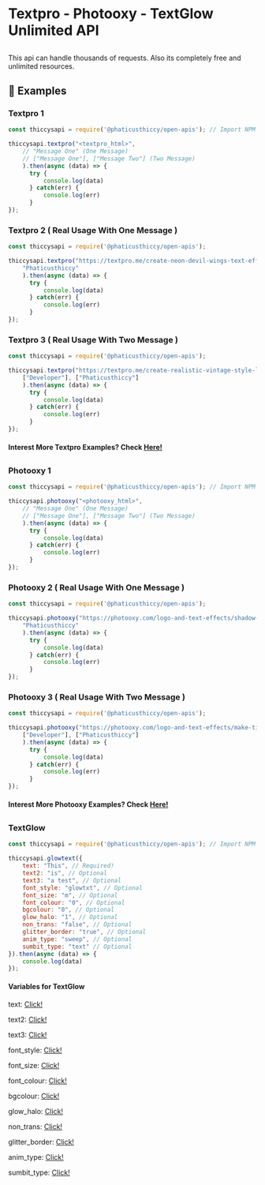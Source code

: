 # Textpro - Photooxy - TextGlow Unlimited API

##
This api can handle thousands of requests. Also its completely free
and unlimited resources. 

## 🧾 Examples

### Textpro 1

```js
const thiccysapi = require('@phaticusthiccy/open-apis'); // Import NPM Package

thiccysapi.textpro("<textpro_html>",
    // "Message One" (One Message)
    // ["Message One"], ["Message Two"] (Two Message)
    ).then(async (data) => { 
      try { 
          console.log(data)
      } catch(err) { 
          console.log(err)
      } 
});
```

### Textpro 2 ( Real Usage With One Message )

```js
const thiccysapi = require('@phaticusthiccy/open-apis');

thiccysapi.textpro("https://textpro.me/create-neon-devil-wings-text-effect-online-free-1014.html",
    "Phaticusthiccy"
    ).then(async (data) => { 
      try { 
          console.log(data)
      } catch(err) { 
          console.log(err)
      } 
});
```

### Textpro 3 ( Real Usage With Two Message )

```js
const thiccysapi = require('@phaticusthiccy/open-apis');

thiccysapi.textpro("https://textpro.me/create-realistic-vintage-style-light-bulb-1000.html",
    ["Developer"], ["Phaticusthiccy"]
    ).then(async (data) => { 
      try { 
          console.log(data)
      } catch(err) { 
          console.log(err)
      } 
});
```

#### Interest More Textpro Examples? Check [Here!]()

##

### Photooxy 1

```js
const thiccysapi = require('@phaticusthiccy/open-apis'); // Import NPM Package

thiccysapi.photooxy("<photooxy_html>",
    // "Message One" (One Message)
    // ["Message One"], ["Message Two"] (Two Message)
    ).then(async (data) => { 
      try { 
          console.log(data)
      } catch(err) { 
          console.log(err)
      } 
});
```

### Photooxy 2 ( Real Usage With One Message )

```js
const thiccysapi = require('@phaticusthiccy/open-apis');

thiccysapi.photooxy("https://photooxy.com/logo-and-text-effects/shadow-text-effect-in-the-sky-394.html",
    "Phaticusthiccy"
    ).then(async (data) => { 
      try { 
          console.log(data)
      } catch(err) { 
          console.log(err)
      } 
});
```

### Photooxy 3 ( Real Usage With Two Message )

```js
const thiccysapi = require('@phaticusthiccy/open-apis');

thiccysapi.photooxy("https://photooxy.com/logo-and-text-effects/make-tik-tok-text-effect-375.html",
    ["Developer"], ["Phaticusthiccy"] 
    ).then(async (data) => { 
      try { 
          console.log(data)
      } catch(err) { 
          console.log(err)
      } 
});
```

#### Interest More Photooxy Examples? Check [Here!]()

##

### TextGlow 

```js
const thiccysapi = require('@phaticusthiccy/open-apis'); // Import NPM Package

thiccysapi.glowtext({
    text: "This", // Required!
    text2: "is", // Optional
    text3: "a test", // Optional
    font_style: "glowtxt", // Optional
    font_size: "m", // Optional
    font_colour: "0", // Optional
    bgcolour: "0", // Optional
    glow_halo: "1", // Optional
    non_trans: "false", // Optional
    glitter_border: "true", // Optional
    anim_type: "sweep", // Optional
    sumbit_type: "text" // Optional
}).then(async (data) => {
    console.log(data)
});
```
#### Variables for TextGlow
text: [Click!](https://github.com/phaticusthiccy/TextMaker-Unlimited/blob/832bae08bf9b993dc5df4301fc9e143f870768b9/TextMaker/lib/textmaker/glowtxt.js#L5)

text2: [Click!](https://github.com/phaticusthiccy/TextMaker-Unlimited/blob/832bae08bf9b993dc5df4301fc9e143f870768b9/TextMaker/lib/textmaker/glowtxt.js#L6)

text3: [Click!](https://github.com/phaticusthiccy/TextMaker-Unlimited/blob/832bae08bf9b993dc5df4301fc9e143f870768b9/TextMaker/lib/textmaker/glowtxt.js#L7)

font_style: [Click!](https://github.com/phaticusthiccy/TextMaker-Unlimited/blob/832bae08bf9b993dc5df4301fc9e143f870768b9/TextMaker/lib/textmaker/glowtxt.js#L8)

font_size: [Click!](https://github.com/phaticusthiccy/TextMaker-Unlimited/blob/832bae08bf9b993dc5df4301fc9e143f870768b9/TextMaker/lib/textmaker/glowtxt.js#L158)

font_colour: [Click!](https://github.com/phaticusthiccy/TextMaker-Unlimited/blob/832bae08bf9b993dc5df4301fc9e143f870768b9/TextMaker/lib/textmaker/glowtxt.js#L168)

bgcolour: [Click!](https://github.com/phaticusthiccy/TextMaker-Unlimited/blob/832bae08bf9b993dc5df4301fc9e143f870768b9/TextMaker/lib/textmaker/glowtxt.js#L179)

glow_halo: [Click!](https://github.com/phaticusthiccy/TextMaker-Unlimited/blob/832bae08bf9b993dc5df4301fc9e143f870768b9/TextMaker/lib/textmaker/glowtxt.js#L180)

non_trans: [Click!](https://github.com/phaticusthiccy/TextMaker-Unlimited/blob/832bae08bf9b993dc5df4301fc9e143f870768b9/TextMaker/lib/textmaker/glowtxt.js#L186)

glitter_border: [Click!](https://github.com/phaticusthiccy/TextMaker-Unlimited/blob/832bae08bf9b993dc5df4301fc9e143f870768b9/TextMaker/lib/textmaker/glowtxt.js#L187)

anim_type: [Click!](https://github.com/phaticusthiccy/TextMaker-Unlimited/blob/832bae08bf9b993dc5df4301fc9e143f870768b9/TextMaker/lib/textmaker/glowtxt.js#L188)

sumbit_type: [Click!](https://github.com/phaticusthiccy/TextMaker-Unlimited/blob/832bae08bf9b993dc5df4301fc9e143f870768b9/TextMaker/lib/textmaker/glowtxt.js#L194)